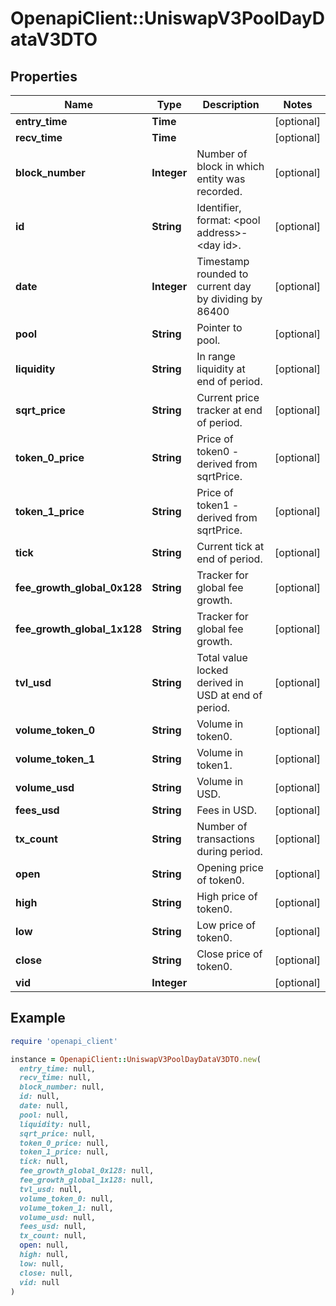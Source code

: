 # OpenapiClient::UniswapV3PoolDayDataV3DTO

## Properties

| Name | Type | Description | Notes |
| ---- | ---- | ----------- | ----- |
| **entry_time** | **Time** |  | [optional] |
| **recv_time** | **Time** |  | [optional] |
| **block_number** | **Integer** | Number of block in which entity was recorded. | [optional] |
| **id** | **String** | Identifier, format: &lt;pool address&gt;-&lt;day id&gt;. | [optional] |
| **date** | **Integer** | Timestamp rounded to current day by dividing by 86400 | [optional] |
| **pool** | **String** | Pointer to pool. | [optional] |
| **liquidity** | **String** | In range liquidity at end of period. | [optional] |
| **sqrt_price** | **String** | Current price tracker at end of period. | [optional] |
| **token_0_price** | **String** | Price of token0 - derived from sqrtPrice. | [optional] |
| **token_1_price** | **String** | Price of token1 - derived from sqrtPrice. | [optional] |
| **tick** | **String** | Current tick at end of period. | [optional] |
| **fee_growth_global_0x128** | **String** | Tracker for global fee growth. | [optional] |
| **fee_growth_global_1x128** | **String** | Tracker for global fee growth. | [optional] |
| **tvl_usd** | **String** | Total value locked derived in USD at end of period. | [optional] |
| **volume_token_0** | **String** | Volume in token0. | [optional] |
| **volume_token_1** | **String** | Volume in token1. | [optional] |
| **volume_usd** | **String** | Volume in USD. | [optional] |
| **fees_usd** | **String** | Fees in USD. | [optional] |
| **tx_count** | **String** | Number of transactions during period. | [optional] |
| **open** | **String** | Opening price of token0. | [optional] |
| **high** | **String** | High price of token0. | [optional] |
| **low** | **String** | Low price of token0. | [optional] |
| **close** | **String** | Close price of token0. | [optional] |
| **vid** | **Integer** |  | [optional] |

## Example

```ruby
require 'openapi_client'

instance = OpenapiClient::UniswapV3PoolDayDataV3DTO.new(
  entry_time: null,
  recv_time: null,
  block_number: null,
  id: null,
  date: null,
  pool: null,
  liquidity: null,
  sqrt_price: null,
  token_0_price: null,
  token_1_price: null,
  tick: null,
  fee_growth_global_0x128: null,
  fee_growth_global_1x128: null,
  tvl_usd: null,
  volume_token_0: null,
  volume_token_1: null,
  volume_usd: null,
  fees_usd: null,
  tx_count: null,
  open: null,
  high: null,
  low: null,
  close: null,
  vid: null
)
```

